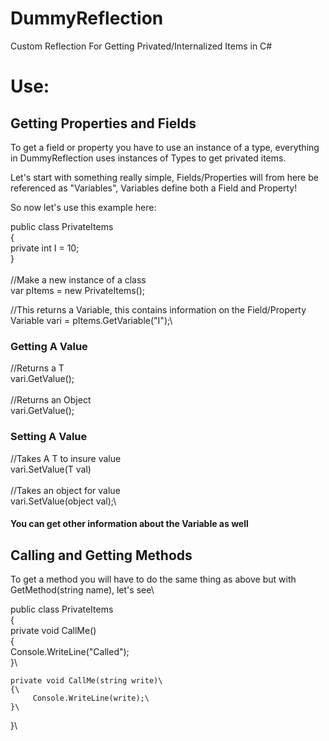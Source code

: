 # DummyReflection
Custom Reflection For Getting Privated/Internalized Items in C#

# Use:

## Getting Properties and Fields

To get a field or property you have to use an instance of a type, everything in DummyReflection uses instances of Types to get privated items.

Let's start with something really simple, Fields/Properties will from here be referenced as "Variables", Variables define both a Field and Property!

So now let's use this example here:

public class PrivateItems\
{\
   private int I = 10;\
}\
\
//Make a new instance of a class\
var pItems = new PrivateItems();

//This returns a Variable, this contains information on the Field/Property\
Variable vari = pItems.GetVariable("I");\

### Getting A Value

//Returns a T\
vari.GetValue<T>();\
\
//Returns an Object\
vari.GetValue();

### Setting A Value
//Takes A T to insure value\
vari.SetValue<T>(T val)\
\
//Takes an object for value\
vari.SetValue(object val);\

#### You can get other information about the Variable as well

## Calling and Getting Methods
To get a method you will have to do the same thing as above but with GetMethod(string name), let's see\

public class PrivateItems\
{\
    private void CallMe()\
    {\
         Console.WriteLine("Called");\
    }\
    
    private void CallMe(string write)\
    {\
         Console.WriteLine(write);\
    }\
}\
